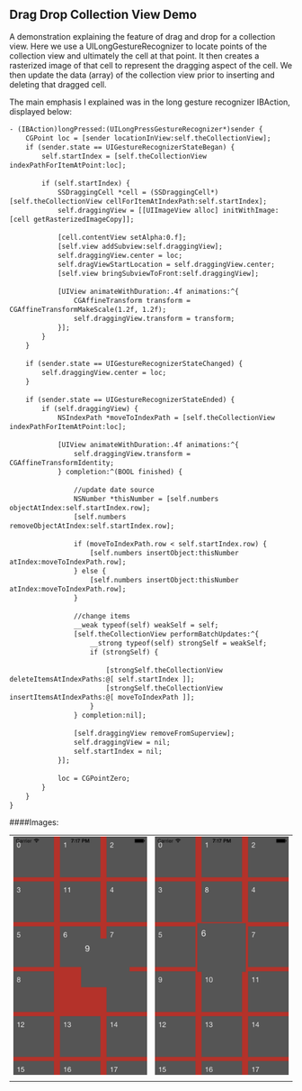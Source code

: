 Drag Drop Collection View Demo
-----------------------------

A demonstration explaining the feature of drag and drop for a collection view. Here we use a UILongGestureRecognizer to locate points of the collection view and ultimately the cell at that point. It then creates a rasterized image of that cell to represent the dragging aspect of the cell. We then update the data (array) of the collection view prior to inserting and deleting that dragged cell.

The main emphasis I explained was in the long gesture recognizer IBAction, displayed below:

```
- (IBAction)longPressed:(UILongPressGestureRecognizer*)sender {
    CGPoint loc = [sender locationInView:self.theCollectionView];
    if (sender.state == UIGestureRecognizerStateBegan) {
        self.startIndex = [self.theCollectionView indexPathForItemAtPoint:loc];
        
        if (self.startIndex) {
            SSDraggingCell *cell = (SSDraggingCell*)[self.theCollectionView cellForItemAtIndexPath:self.startIndex];
            self.draggingView = [[UIImageView alloc] initWithImage:[cell getRasterizedImageCopy]];
            
            [cell.contentView setAlpha:0.f];
            [self.view addSubview:self.draggingView];
            self.draggingView.center = loc;
            self.dragViewStartLocation = self.draggingView.center;
            [self.view bringSubviewToFront:self.draggingView];
            
            [UIView animateWithDuration:.4f animations:^{
                CGAffineTransform transform = CGAffineTransformMakeScale(1.2f, 1.2f);
                self.draggingView.transform = transform;
            }];
        }
    }
    
    if (sender.state == UIGestureRecognizerStateChanged) {
        self.draggingView.center = loc;
    }
    
    if (sender.state == UIGestureRecognizerStateEnded) {
        if (self.draggingView) {
            NSIndexPath *moveToIndexPath = [self.theCollectionView indexPathForItemAtPoint:loc];
            
            [UIView animateWithDuration:.4f animations:^{
                self.draggingView.transform = CGAffineTransformIdentity;
            } completion:^(BOOL finished) {

                //update date source
                NSNumber *thisNumber = [self.numbers objectAtIndex:self.startIndex.row];
                [self.numbers removeObjectAtIndex:self.startIndex.row];
                 
                if (moveToIndexPath.row < self.startIndex.row) {
                    [self.numbers insertObject:thisNumber atIndex:moveToIndexPath.row];
                } else {
                    [self.numbers insertObject:thisNumber atIndex:moveToIndexPath.row];
                }

                //change items
                __weak typeof(self) weakSelf = self;
                [self.theCollectionView performBatchUpdates:^{
                    __strong typeof(self) strongSelf = weakSelf;
                    if (strongSelf) {
                        
                        [strongSelf.theCollectionView deleteItemsAtIndexPaths:@[ self.startIndex ]];
                        [strongSelf.theCollectionView insertItemsAtIndexPaths:@[ moveToIndexPath ]];
                    }
                } completion:nil];

                [self.draggingView removeFromSuperview];
                self.draggingView = nil;
                self.startIndex = nil;
            }];
            
            loc = CGPointZero;
        }
    }
}

```

####Images:

|                       |                       |
|  -------------------  |  ------------------- |
| ![](screenshot1.png)  | ![](screenshot2.png)  |
|                       |                       |
